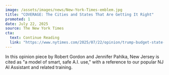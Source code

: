 ```yaml
---
image: /assets/images/news/New-York-Times-emblem.jpg
title: "COVERAGE: The Cities and States That Are Getting It Right"
promoted: 1
date: July 22, 2025
source: The New York Times
cta:
  text: Continue Reading
  link: "https://www.nytimes.com/2025/07/22/opinion/trump-budget-state-city-local.html"
---
```


In this opinion piece by Robert Gordon and Jennifer Pahlka, New Jersey is cited as "a model of smart, safe A.I. use," with a reference to our popular NJ AI Assistant and related training.
